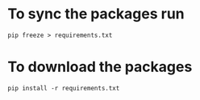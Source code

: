 # To sync the packages run 
```
pip freeze > requirements.txt
```

# To download the packages

```
pip install -r requirements.txt
```
